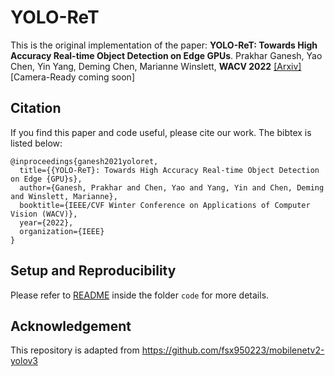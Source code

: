 # YOLO-ReT

This is the original implementation of the paper: **YOLO-ReT: Towards High Accuracy Real-time Object Detection on Edge GPUs**. Prakhar Ganesh, Yao Chen, Yin Yang, Deming Chen, Marianne Winslett, **WACV 2022** [\[Arxiv\]](https://arxiv.org/abs/2110.13713) \[Camera-Ready coming soon\]

## Citation

If you find this paper and code useful, please cite our work. The bibtex is listed below:

```
@inproceedings{ganesh2021yoloret,
  title={{YOLO-ReT}: Towards High Accuracy Real-time Object Detection on Edge {GPU}s},
  author={Ganesh, Prakhar and Chen, Yao and Yang, Yin and Chen, Deming and Winslett, Marianne},
  booktitle={IEEE/CVF Winter Conference on Applications of Computer Vision (WACV)},
  year={2022},
  organization={IEEE}
}
```

## Setup and Reproducibility

Please refer to [README](code/README.md) inside the folder `code` for more details.

## Acknowledgement

This repository is adapted from https://github.com/fsx950223/mobilenetv2-yolov3
